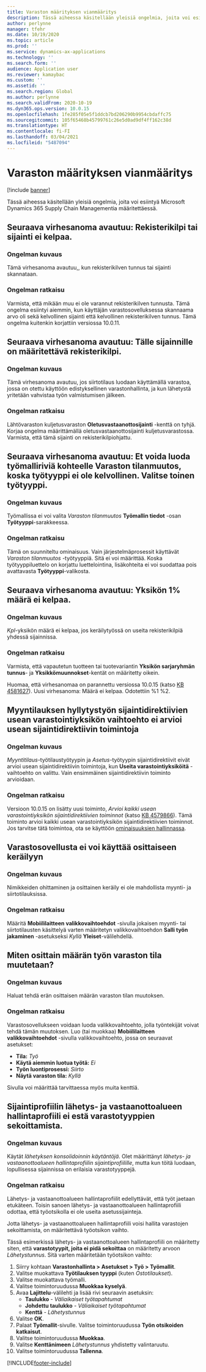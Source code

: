 ```yaml
---
title: Varaston määrityksen vianmääritys
description: Tässä aiheessa käsitellään yleisiä ongelmia, joita voi esiintyä Microsoft Dynamics 365 Supply Chain Managementia määritettäessä.
author: perlynne
manager: tfehr
ms.date: 10/19/2020
ms.topic: article
ms.prod: ''
ms.service: dynamics-ax-applications
ms.technology: ''
ms.search.form: ''
audience: Application user
ms.reviewer: kamaybac
ms.custom: ''
ms.assetid: ''
ms.search.region: Global
ms.author: perlynne
ms.search.validFrom: 2020-10-19
ms.dyn365.ops.version: 10.0.15
ms.openlocfilehash: 1fe285f05e5f1ddcb7bd206290b9954cbdaffc75
ms.sourcegitcommit: 105f65468b45799761c26e5d0ad9df4ff162c38d
ms.translationtype: HT
ms.contentlocale: fi-FI
ms.lasthandoff: 03/04/2021
ms.locfileid: "5487094"
---
```

# <a name="troubleshoot-warehouse-configuration"></a>Varaston määrityksen vianmääritys

[!include [banner](../includes/banner.md)]

Tässä aiheessa käsitellään yleisiä ongelmia, joita voi esiintyä Microsoft Dynamics 365 Supply Chain Managementia määritettäessä.

## <a name="i-receive-the-following-error-message-the-license-plate-or-location-is-not-valid"></a>Seuraava virhesanoma avautuu: Rekisterikilpi tai sijainti ei kelpaa.

### <a name="issue-description"></a>Ongelman kuvaus

Tämä virhesanoma avautuu,, kun rekisterikilven tunnus tai sijainti skannataan.

### <a name="issue-resolution"></a>Ongelman ratkaisu

Varmista, että mikään muu ei ole varannut rekisterikilven tunnusta. Tämä ongelma esiintyi aiemmin, kun käyttäjän varastosovelluksessa skannaama arvo oli sekä kelvollinen sijainti että kelvollinen rekisterikilven tunnus. Tämä ongelma kuitenkin korjattiin versiossa 10.0.11.

## <a name="i-receive-the-following-error-message-license-plate-must-be-specified-for-this-location"></a>Seuraava virhesanoma avautuu: Tälle sijainnille on määritettävä rekisterikilpi.

### <a name="issue-description"></a>Ongelman kuvaus

Tämä virhesanoma avautuu, jos siirtotilaus luodaan käyttämällä varastoa, jossa on otettu käyttöön edistyksellinen varastonhallinta, ja kun lähetystä yritetään vahvistaa työn valmistumisen jälkeen.

### <a name="issue-resolution"></a>Ongelman ratkaisu

Lähtövaraston kuljetusvaraston **Oletusvastaanottosijainti** -kenttä on tyhjä. Korjaa ongelma määrittämällä oletusvastaanottosijainti kuljetusvarastossa. Varmista, että tämä sijainti on rekisterikilpiohjattu.

## <a name="i-receive-the-following-error-message-you-cant-create-a-work-template-line-for-inventory-status-change-because-the-work-type-is-not-valid-select-a-different-work-type"></a>Seuraava virhesanoma avautuu: Et voida luoda työmalliriviä kohteelle Varaston tilanmuutos, koska työtyyppi ei ole kelvollinen. Valitse toinen työtyyppi.

### <a name="issue-description"></a>Ongelman kuvaus

Työmallissa ei voi valita *Varaston tilanmuutos* **Työmallin tiedot** -osan **Työtyyppi**-sarakkeessa.

### <a name="issue-resolution"></a>Ongelman ratkaisu

Tämä on suunniteltu ominaisuus. Vain järjestelmäprosessit käyttävät *Varaston tilanmuutos* -työtyyppiä. Sitä ei voi määrittää. Koska työtyyppiluettelo on korjattu luettelointina, lisäkohteita ei voi suodattaa pois avattavasta **Työtyyppi**-valikosta.

## <a name="i-receive-the-following-error-message-the-quantity-is-not-valid-for-unit-1"></a>Seuraava virhesanoma avautuu: Yksikön 1% määrä ei kelpaa.

### <a name="issue-description"></a>Ongelman kuvaus

*Kpl*-yksikön määrä ei kelpaa, jos keräilytyössä on useita rekisterikilpiä yhdessä sijainnissa.

### <a name="issue-resolution"></a>Ongelman ratkaisu

Varmista, että vapautetun tuotteen tai tuotevariantin **Yksikön sarjaryhmän tunnus**- ja **Yksikkömuunnokset**-kentät on määritetty oikein.

Huomaa, että virhesanomaa on parannettu versiossa 10.0.15 (katso [KB 4581627](https://fix.lcs.dynamics.com/Issue/Details/?bugId=486531)). Uusi virhesanoma: Määrä ei kelpaa. Odotettiin %1 %2.

## <a name="in-location-directives-for-sales-order-put-work-the-multiple-sku-option-doesnt-evaluate-multiple-location-directive-actions"></a>Myyntilauksen hyllytystyön sijaintidirektiivien usean varastointiyksikön vaihtoehto ei arvioi usean sijaintidirektiivin toimintoja

### <a name="issue-description"></a>Ongelman kuvaus

*Myyntitilaus*-työtilaustyötyypin ja *Asetus*-työtyypin sijaintidirektiivit eivät arvioi usean sijaintidirektiivin toimintoja, kun **Useita varastointiyksiköitä** -vaihtoehto on valittu. Vain ensimmäinen sijaintidirektiivin toiminto arvioidaan.

### <a name="issue-resolution"></a>Ongelman ratkaisu

Versioon 10.0.15 on lisätty uusi toiminto, *Arvioi kaikki usean varastointiyksikön sijaintidirektiivien toiminnot* (katso [KB 4579866](https://fix.lcs.dynamics.com/Issue/Details?kb=4579866&bugId=475946&dbType=3&qc=1bc41a56de7a3ee419fa76397a6bf282fce5be9b93e427c08a6d916d1dfa3091)). Tämä toiminto arvioi kaikki usean varastointiyksikön sijaintidirektiivien toiminnot. Jos tarvitse tätä toimintoa, ota se käyttöön [ominaisuuksien hallinnassa](../../fin-ops-core/fin-ops/get-started/feature-management/feature-management-overview.md).

## <a name="i-cant-use-the-warehouse-app-to-do-partial-picking"></a>Varastosovellusta ei voi käyttää osittaiseen keräilyyn

### <a name="issue-description"></a>Ongelman kuvaus

Nimikkeiden ohittaminen ja osittainen keräily ei ole mahdollista myynti- ja siirtotilauksissa.

### <a name="issue-resolution"></a>Ongelman ratkaisu

Määritä **Mobiililaitteen valikkovaihtoehdot** -sivulla jokaisen myynti- tai siirtotilausten käsittelyä varten määritetyn valikkovaihtoehdon **Salli työn jakaminen** -asetukseksi *Kyllä* **Yleiset**-välilehdellä.

## <a name="how-can-i-do-an-inventory-status-change-for-partial-quantity-work"></a>Miten osittain määrän työn varaston tila muutetaan?

### <a name="issue-description"></a>Ongelman kuvaus

Haluat tehdä erän osittaisen määrän varaston tilan muutoksen.

### <a name="issue-resolution"></a>Ongelman ratkaisu

Varastosovellukseen voidaan luoda valikkovaihtoehto, jolla työntekijät voivat tehdä tämän muutoksen. Luo (tai muokkaa) **Mobiililaitteen valikkovaihtoehdot** -sivulla valikkovaihtoehto, jossa on seuraavat asetukset:

- **Tila:** *Työ*
- **Käytä aiemmin luotua työtä:** *Ei*
- **Työn luontiprosessi:** *Siirto*
- **Näytä varaston tila:** *Kyllä*

Sivulla voi määrittää tarvittaessa myös muita kenttiä.

## <a name="the-dock-management-profile-of-a-location-profile-is-not-preventing-inventory-types-from-being-mixed"></a>Sijaintiprofiilin lähetys- ja vastaanottoalueen hallintaprofiili ei estä varastotyyppien sekoittamista.

### <a name="issue-description"></a>Ongelman kuvaus

Käytät *lähetyksen konsolidoinnin käytäntöjä*. Olet määrittänyt *lähetys- ja vastaanottoalueen hallintaprofiilin* *sijaintiprofiilille*, mutta kun töitä luodaan, lopullisessa sijainnissa on erilaisia varastotyyppejä.

### <a name="issue-resolution"></a>Ongelman ratkaisu

Lähetys- ja vastaanottoalueen hallintaprofiilit edellyttävät, että työt jaetaan etukäteen. Toisin sanoen lähetys- ja vastaanottoalueen hallintaprofiili odottaa, että työotsikolla ei ole useita asetussijainteja.

Jotta lähetys- ja vastaanottoalueen hallintaprofiili voisi hallita varastojen sekoittamista, on määritettävä työotsikon vaihto.

Tässä esimerkissä lähetys- ja vastaanottoalueen hallintaprofiili on määritetty siten, että **varastotyypit, joita ei pidä sekoittaa** on määritetty arvoon *Lähetystunnus*. Sitä varten määritetään työotsikon vaihto:

1. Siirry kohtaan **Varastonhallinta \> Asetukset \> Työ \> Työmallit**.
1. Valitse muokattava **Työtilauksen tyyppi** (kuten *Ostotilaukset*).
1. Valitse muokattava työmalli.
1. Valitse toimintoruudussa **Muokkaa kyselyä**.
1. Avaa **Lajittelu**-välilehti ja lisää rivi seuraavin asetuksin:
    - **Taulukko** - *Väliaikaiset työtapahtumat*
    - **Johdettu taulukko** - *Väliaikaiset työtapahtumat*
    - **Kenttä** - *Lähetystunnus*
1. Valitse **OK**.
1. Palaat **Työmallit**-sivulle. Valitse toimintoruudussa **Työn otsikoiden katkaisut**.
1. Valitse toimintoruudussa **Muokkaa**.
1. Valitse **Kenttänimeen** *Lähetystunnus* yhdistetty valintaruutu.
1. Valitse toimintoruudussa **Tallenna**.

[!INCLUDE[footer-include](../../includes/footer-banner.md)]
